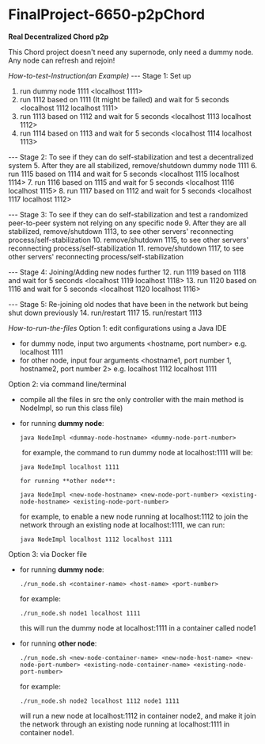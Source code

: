 # FinalProject-6650-p2pChord

**Real Decentralized Chord p2p**

This Chord project doesn't need any supernode, only need a dummy node. 
Any node can refresh and rejoin!


*How-to-test-Instruction(an Example)*
--- Stage 1: Set up
1. run dummy node 1111 <localhost 1111>
2. run 1112 based on 1111 (It might be failed) and wait for 5 seconds <localhost 1112 localhost 1111>
3. run 1113 based on 1112 and wait for 5 seconds <localhost 1113 localhost 1112>
4. run 1114 based on 1113 and wait for 5 seconds <localhost 1114 localhost 1113>

--- Stage 2: To see if they can do self-stabilization and test a decentralized system
5. After they are all stabilized, remove/shutdown dummy node 1111
6. run 1115 based on 1114 and wait for 5 seconds <localhost 1115 localhost 1114>
7. run 1116 based on 1115 and wait for 5 seconds <localhost 1116 localhost 1115>
8. run 1117 based on 1112 and wait for 5 seconds <localhost 1117 localhost 1112>

--- Stage 3: To see if they can do self-stabilization and test a randomized peer-to-peer system not relying on any specific node
9. After they are all stabilized, remove/shutdown 1113, to see other servers' reconnecting process/self-stabilization
10. remove/shutdown 1115, to see other servers' reconnecting process/self-stabilization
11. remove/shutdown 1117, to see other servers' reconnecting process/self-stabilization

--- Stage 4: Joining/Adding new nodes further
12. run 1119 based on 1118 and wait for 5 seconds <localhost 1119 localhost 1118>
13. run 1120 based on 1116 and wait for 5 seconds <localhost 1120 localhost 1116>

--- Stage 5: Re-joining old nodes that have been in the network but being shut down previously
14. run/restart 1117
15. run/restart 1113

*How-to-run-the-files*
Option 1: edit configurations using a Java IDE
   - for dummy node, input two arguments <hostname, port number> 
       e.g. localhost 1111
   - for other node, input four arguments <hostname1, port number 1, hostname2, port number 2>
       e.g. localhost 1112 localhost 1111

Option 2: via command line/terminal
   - compile all the files in src 
        the only controller with the main method is NodeImpl, so run this class file)

   - for running **dummy node**: 

        ```
        java NodeImpl <dummay-node-hostname> <dummy-node-port-number>
        ```

        ​	for example, the command to run dummy node at localhost:1111 will be:

        ```
        java NodeImpl localhost 1111
        ```

         for running **other node**:

        ```
        java NodeImpl <new-node-hostname> <new-node-port-number> <existing-node-hostname> <existing-node-port-number>
        ```

        for example, to enable a new node running at localhost:1112 to join the network through an existing node at localhost:1111, we can run:  

        ```
        java NodeImpl localhost 1112 localhost 1111
        ```

Option 3: via Docker file

- for running **dummy node**:

  ```
  ./run_node.sh <container-name> <host-name> <port-number>
  ```

  for example: 

  ```
  ./run_node.sh node1 localhost 1111
  ```

  this will run the dummy node at localhost:1111 in a container called node1

- for running **other node**:

  ```
  ./run_node.sh <new-node-container-name> <new-node-host-name> <new-node-port-number> <existing-node-container-name> <existing-node-port-number>
  ```

  for example:

  ```
  ./run_node.sh node2 localhost 1112 node1 1111
  ```

  will run a new node at localhost:1112 in container node2, and make it join the network through an existing node running at localhost:1111 in container node1. 